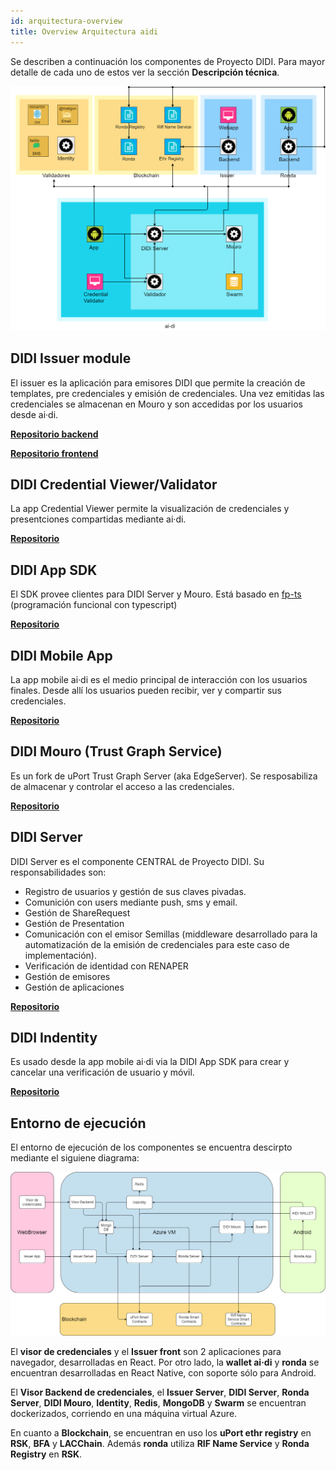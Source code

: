 ```yaml
---
id: arquitectura-overview
title: Overview Arquitectura aidi
---
```


Se describen a continuación los componentes de Proyecto DIDI. Para mayor detalle de cada uno de estos ver la sección **Descripción técnica**.

![Componentes arquitectura](../../images/didi-ssi-arquitectura-componentes.png)

## DIDI Issuer module

El issuer es la aplicación para emisores DIDI que permite la creación de templates, pre credenciales y emisión de credenciales. Una vez emitidas las credenciales se almacenan en Mouro y son accedidas por los usuarios desde ai·di.

[**Repositorio backend**](https://github.com/ong-bitcoin-argentina/DIDI-SSI-Issuer-module-backend)

[**Repositorio frontend**](https://github.com/ong-bitcoin-argentina/DIDI-SSI-Issuer-module-frontend)

## DIDI Credential Viewer/Validator

La app Credential Viewer permite la visualización de credenciales y presentciones compartidas mediante ai·di.

[**Repositorio**](https://github.com/ong-bitcoin-argentina/DIDI-SSI-JWT_Validator_Viewer)

## DIDI App SDK

El SDK provee clientes para DIDI Server y Mouro. Está basado en [fp-ts](https://gcanti.github.io/fp-ts/) (programación funcional con typescript)

[**Repositorio**](https://github.com/ong-bitcoin-argentina/DIDI-SSI-app_sdk)

## DIDI Mobile App

La app mobile ai·di es el medio principal de interacción con los usuarios finales. Desde allí los usuarios pueden recibir, ver y compartir sus credenciales.

[**Repositorio**](https://github.com/ong-bitcoin-argentina/DIDI-SSI-Mobile)

## DIDI Mouro (Trust Graph Service)

Es un fork de uPort Trust Graph Server (aka EdgeServer). Se resposabiliza de almacenar y controlar el acceso a las credenciales.

[**Repositorio**](https://github.com/ong-bitcoin-argentina/DIDI-SSI-mouro_didi)

## DIDI Server

DIDI Server es el componente CENTRAL de Proyecto DIDI. Su responsabilidades son:
* Registro de usuarios y gestión de sus claves pivadas.
* Comunición con users mediante push, sms y email.
* Gestión de ShareRequest
* Gestión de Presentation
* Comunicación con el emisor Semillas (middleware desarrollado para la automatización de la emisión de credenciales para este caso de implementación).
* Verificación de identidad con RENAPER
* Gestión de emisores
* Gestión de aplicaciones

[**Repositorio**](https://github.com/ong-bitcoin-argentina/DIDI-SSI-Server)


## DIDI Indentity

Es usado desde la app mobile ai·di via la DIDI App SDK para crear y cancelar una verificación de usuario y móvil.

[**Repositorio**](https://github.com/ong-bitcoin-argentina/DIDI-SSI-Identity-issuer)


## Entorno de ejecución

El entorno de ejecución de los componentes se encuentra descirpto mediante el siguiene diagrama:

![Componentes deploytment](../../images/didi-ssi-arquitectura-deployment.png)

El **visor de credenciales** y el **Issuer front** son 2 aplicaciones para navegador, desarrolladas en React. Por otro lado, la **wallet ai·di** y **ronda** se encuentran desarrolladas en React Native, con soporte sólo para Android.

El **Visor Backend de credenciales**, el **Issuer Server**, **DIDI Server**, **Ronda Server**, **DIDI Mouro**, **Identity**, **Redis**, **MongoDB** y **Swarm** se encuentran dockerizados, corriendo en una máquina virtual Azure.

En cuanto a **Blockchain**, se encuentran en uso los **uPort ethr registry** en **RSK**, **BFA** y **LACChain**. Además **ronda** utiliza **RIF Name Service** y **Ronda Registry** en **RSK**.